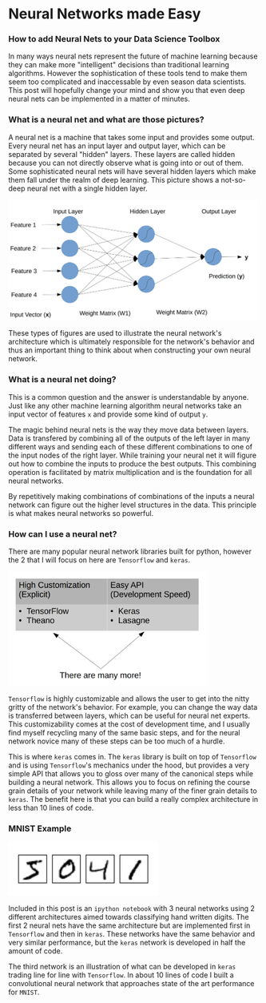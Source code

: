 # Neural Networks made Easy
### How to add Neural Nets to your Data Science Toolbox
In many ways neural nets represent the future of machine learning because they can make more "intelligent" decisions than traditional learning algorithms. However the sophistication of these tools tend to make them seem too complicated and inaccessable by even season data scientists. This post will hopefully change your mind and show you that even deep neural nets can be implemented in a matter of minutes.

### What is a neural net and what are those pictures?
A neural net is a machine that takes some input and provides some output. Every neural net has an input layer and output layer, which can be separated by several "hidden" layers. These layers are called hidden because you can not directly observe what is going into or out of them. Some sophisticated neural nets will have several hidden layers which make them fall under the realm of deep learning. This picture shows a not-so-deep neural net with a single hidden layer.

<img src="../nn_diagram.png" width="500px">

These types of figures are used to illustrate the neural network's architecture which is ultimately responsible for the network's behavior and thus an important thing to think about when constructing your own neural network. 

### What is a neural net doing?

This is a common question and the answer is understandable by anyone. Just like any other machine learning algorithm neural networks take an input vector of features `x` and provide some kind of output `y`. 

The magic behind neural nets is the way they move data between layers. Data is transfered by combining all of the outputs of the left layer in many different ways and sending each of these different combinations to one of the input nodes of the right layer. While training your neural net it will figure out how to combine the inputs to produce the best outputs. This combining operation is facilitated by matrix multiplication and is the foundation for all neural networks. 

By repetitively making combinations of combinations of the inputs a neural network can figure out the higher level structures in the data. This principle is what makes neural networks so powerful. 

### How can I use a neural net?

There are many popular neural network libraries built for python, however the 2 that I will focus on here are `Tensorflow` and `keras`. 

<img src="../nn_libs.png" width="400px">

`Tensorflow` is highly customizable and allows the user to get into the nitty gritty of the network's behavior. For example, you can change the way data is transferred between layers, which can be useful for neural net experts. This customizability comes at the cost of development time, and I usually find myself recycling many of the same basic steps, and for the neural network novice many of these steps can be too much of a hurdle. 

This is where `keras` comes in. The `keras` library is built on top of `Tensorflow` and is using `Tensorflow`'s mechanics under the hood, but provides a very simple API that allows you to gloss over many of the canonical steps while building a neural network. This allows you to focus on refining the course grain details of your network while leaving many of the finer grain details to `keras`. The benefit here is that you can build a really complex architecture in less than 10 lines of code.

### MNIST Example

<img src="../mnist_ex.png" width="300px">

Included in this post is an `ipython notebook` with 3 neural networks using 2 different architectures aimed towards classifying hand written digits. The first 2 neural nets have the same architecture but are implemented first in `Tensorflow` and then in `keras`. These networks have the same behavior and very similar performance, but the `keras` network is developed in half the amount of code. 

The third network is an illustration of what can be developed in `keras` trading line for line with `Tensorflow`. In about 10 lines of code I built a convolutional neural network that approaches state of the art performance for `MNIST`.


